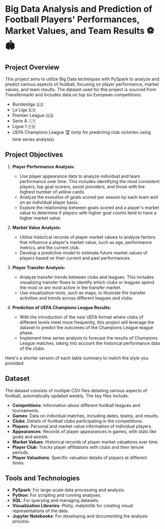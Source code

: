 # Big Data Analysis and Prediction of Football Players' Performances, Market Values, and Team Results ⚽️🏟️

## Project Overview

This project aims to utilize Big Data techniques with PySpark to analyze and predict various aspects of football, focusing on player performance, market values, and team results. The dataset used for this project is sourced from Transfermarkt and includes data on top six European competitions:

- Bundesliga :de:
- La Liga :es:
- Premier League :uk:
- Serie A :it:
- Ligue 1 :fr:
- UEFA Champions League 🏆 (only for predicting club victories using time series analysis)

## Project Objectives

1. **Player Performance Analysis:**
   - Use player appearance data to analyze individual and team performance over time. This includes identifying the most consistent players, top goal scorers, assist providers, and those with the highest number of yellow cards.
   - Analyze the evolution of goals scored per season by each team and on an individual player basis.
   - Explore the relationship between goals scored and a player's market value to determine if players with higher goal counts tend to have a higher market value.

2. **Market Value Analysis:**
   - Utilize historical records of player market values to analyze factors that influence a player's market value, such as age, performance metrics, and the current club.
   - Develop a predictive model to estimate future market values of players based on their current and past performances.

3. **Player Transfer Analysis:**
   - Analyze transfer trends between clubs and leagues. This includes visualizing transfer flows to identify which clubs or leagues spend the most or are most active in the transfer market.
   - Use visualization tools, such as maps, to illustrate the transfer activities and trends across different leagues and clubs.

4. **Prediction of UEFA Champions League Results:**
   - With the introduction of the new UEFA format where clubs of different levels meet more frequently, this project will leverage the dataset to predict the outcomes of the Champions League league phase.
   - Implement time series analysis to forecast the results of Champions League matches, taking into account the historical performance data of the clubs.

Here's a shorter version of each table summary to match the style you provided:

## Dataset

The dataset consists of multiple CSV files detailing various aspects of football, automatically updated weekly. The key files include:

- **Competitions**: Information about different football leagues and tournaments.
- **Games**: Data on individual matches, including dates, teams, and results.
- **Clubs**: Details of football clubs participating in the competitions.
- **Players**: Personal and market value information of individual players.
- **Appearances**: Records of player appearances in games, with stats like goals and assists.
- **Market Values**: Historical records of player market valuations over time.
- **Player Club**: Tracks player affiliations with clubs and their tenure periods.
- **Player Valuations**: Specific valuation details of players at different times.

## Tools and Technologies

- **PySpark**: For large-scale data processing and analysis.
- **Python**: For scripting and running analyses.
- **SQL**: For querying and managing datasets.
- **Visualization Libraries**: Plotly, matplotlib for creating visual representations of the data.
- **Jupyter Notebooks**: For developing and documenting the analysis process.
